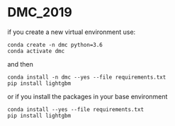 # DMC_2019

if you create a new virtual environment
use:

```
conda create -n dmc python=3.6
conda activate dmc
```

and then

```
conda install -n dmc --yes --file requirements.txt
pip install lightgbm
```

or if you install the packages  in your base environment

```
conda install --yes --file requirements.txt
pip install lightgbm
```